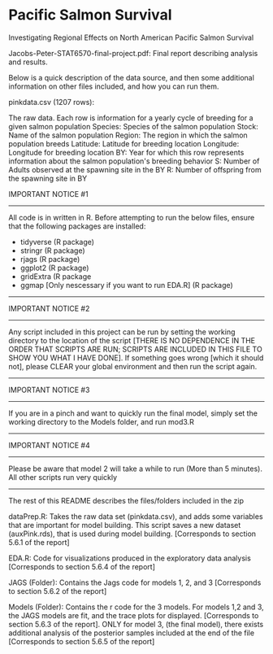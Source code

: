 # Pacific Salmon Survival
Investigating Regional Effects on North American Pacific Salmon Survival

Jacobs-Peter-STAT6570-final-project.pdf: Final report describing analysis and results.

Below is a quick description of the data source, and then some additional information on other files included, and how you can run them.

pinkdata.csv (1207 rows): 

  The raw data. Each row is information for a yearly cycle of breeding for a given salmon population
    Species: Species of the salmon population
    Stock: Name of the salmon population
    Region: The region in which the salmon population breeds
    Latitude: Latitude for breeding location
    Longitude: Longitude for breeding location
    BY: Year for which this row represents information about the salmon population's breeding behavior
    S: Number of Adults observed at the spawning site in the BY
    R: Number of offspring from the spawning site in BY
    

IMPORTANT NOTICE #1
*******************
All code is in written in R. Before attempting to run the below files, ensure that the following packages are installed:
- tidyverse (R package)
- stringr (R package)
- rjags (R package)
- ggplot2 (R package)
- gridExtra (R package
- ggmap [Only nescessary if you want to run EDA.R] (R package)

*******************

IMPORTANT NOTICE #2
*******************
Any script included in this project can be run by setting the working directory to the location of the script [THERE IS NO DEPENDENCE IN THE ORDER THAT SCRIPTS ARE RUN; SCRIPTS ARE INCLUDED IN THIS FILE TO SHOW YOU WHAT I HAVE DONE]. If something goes wrong [which it should not], please CLEAR your global environment and then run the script again.
*******************

IMPORTANT NOTICE #3
*******************
If you are in a pinch and want to quickly run the final model, simply set the working directory to the Models folder, and run mod3.R
*******************

IMPORTANT NOTICE #4
*******************
Please be aware that model 2 will take a while to run (More than 5 minutes). All other scripts run very quickly
*******************

The rest of this README describes the files/folders included in the zip

dataPrep.R: Takes the raw data set (pinkdata.csv), and adds some variables that are important for model building. This script saves a new dataset (auxPink.rds), that is used during model building. [Corresponds to section 5.6.1 of the report]

EDA.R: Code for visualizations produced in the exploratory data analysis [Corresponds to section 5.6.4 of the report]

JAGS (Folder): Contains the Jags code for models 1, 2, and 3 [Corresponds to section 5.6.2 of the report]

Models (Folder): Contains the r code for the 3 models. For models 1,2 and 3, the JAGS models are fit, and the trace plots for displayed. [Corresponds to section 5.6.3 of the report]. ONLY for model 3, (the final model), there exists additional analysis of the posterior samples included at the end of the file [Corresponds to section 5.6.5 of the report]
    

    

    







